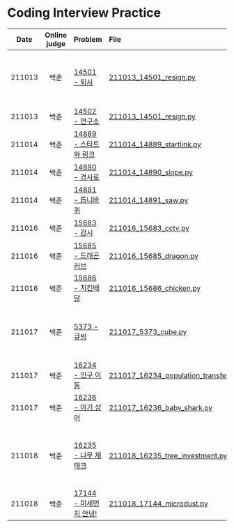 # Coding Interview Practice
|Date|Online judge|Problem|File|Note|
|:---:|:---:|:---|:---|:---|
|211013|백준|[14501 - 퇴사](https://www.acmicpc.net/problem/14501)|[211013_14501_resign.py]()|17 상반기, DP 복습 필요|
|211013|백준|[14502 - 연구소](https://www.acmicpc.net/problem/14502)|[211013_14501_resign.py]()|17 상반기|
|211014|백준|[14889 - 스타트와 링크](https://www.acmicpc.net/problem/14889)|[211014_14889_startlink.py]()|17 하반기|
|211014|백준|[14890 - 경사로](https://www.acmicpc.net/problem/14890)|[211014_14890_slope.py]()|17 하반기|
|211014|백준|[14891 - 톱니바퀴](https://www.acmicpc.net/problem/14891)|[211014_14891_saw.py]()|17 하반기|
|211016|백준|[15683 - 감시](https://www.acmicpc.net/problem/15683)|[211016_15683_cctv.py]()|18 상반기|
|211016|백준|[15685 - 드래곤 커브](https://www.acmicpc.net/problem/15685)|[211016_15685_dragon.py]()|18 상반기|
|211016|백준|[15686 - 치킨배달](https://www.acmicpc.net/problem/15686)|[211016_15686_chicken.py]()|18 상반기|
|211017|백준|[5373 - 큐빙](https://www.acmicpc.net/problem/5373)|[211017_5373_cube.py]()|18 하반기, 구현 복습 필요|
|211017|백준|[16234 - 인구 이동](https://www.acmicpc.net/problem/16234)|[211017_16234_population_transfer.py]()|18 하반기|
|211017|백준|[16236 - 아기 상어](https://www.acmicpc.net/problem/16236)|[211017_16236_baby_shark.py]()|18 하반기|
|211018|백준|[16235 - 나무 재태크](https://www.acmicpc.net/problem/16235)|[211018_16235_tree_investment.py]()|18 하반기, Time-out 복습 필요|
|211018|백준|[17144 - 미세먼지 안녕!](https://www.acmicpc.net/problem/17144)|[211018_17144_microdust.py]()|19 상반기|
